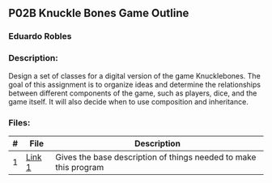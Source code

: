 ## P02B Knuckle Bones Game Outline
### Eduardo Robles
### Description:

Design a set of classes for a digital version of the game Knucklebones. The goal of this assignment is to organize ideas and determine the relationships between different components of the game, such as players, dice, and the game itself. It will also decide when to use composition and inheritance.
 
### Files:

|  #  |  File  |  Description  |
| :---: | ---------------- | -------------------------------------------------- |
|  1  |  [Link 1](https://github.com/EduardoMSU/OOP-2143/blob/main/Assignments/08-P02B/knucklebones)  |  Gives the base description of things needed to make this program  |
